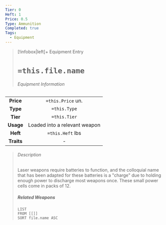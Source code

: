 ```yaml
---
Tier: 0
Heft: 1
Price: 0.5
Type: Ammunition
Completed: true
Tags:
  - Equipment
---
```

> [!infobox|left]+ Equipment Entry
> # `=this.file.name`
> ###### Equipment Information
|            |                               |
|:----------:|:-----------------------------:|
| **Price**  |       `=this.Price` un.       |
|  **Type**  |         `=this.Type`          |
|  **Tier**  |         `=this.Tier`          |
| **Usage**  | Loaded into a relevant weapon |
|  **Heft**  |       `=this.Heft` lbs        |
| **Traits** |               -               |
> ###### *Description*
> Laser weapons require batteries to function, and the colloquial name that has been adapted for these batteries is a "charge" due to holding enough power to discharge most weapons once. These small power cells come in packs of 12. 
> ##### Related Weapons
> ```dataview
> LIST 
> FROM [[]]
> SORT file.name ASC
> ```
